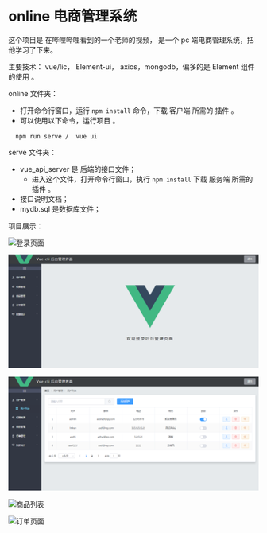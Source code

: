 # online 电商管理系统

这个项目是 在哔哩哔哩看到的一个老师的视频， 是一个 pc 端电商管理系统，把他学习了下来。



主要技术： vue/lic， Element-ui， axios，mongodb，偏多的是 Element 组件的使用 。



online 文件夹：
- 打开命令行窗口，运行 `npm install` 命令，下载 客户端 所需的 插件 。
- 可以使用以下命令，运行项目 。
```
  npm run serve /  vue ui
```


serve 文件夹： 
- vue_api_server 是 后端的接口文件；<br>
  - 进入这个文件，打开命令行窗口，执行 `npm install` 下载 服务端 所需的插件 。
- 接口说明文档；
- mydb.sql 是数据库文件；





项目展示：

![登录页面](https://github.com/ZYF-SVG/online/raq/master/md/登录页面.png)



![登录后页面](.\md\登录后页面.png)



![用户页面](.\md\用户页面.png)



![商品列表](H:\javascript\Vue.js\电商后台数据管理项目\Vue-CLI\online\md\商品列表.png)



![订单页面](H:\javascript\Vue.js\电商后台数据管理项目\Vue-CLI\online\md\订单页面.png)
